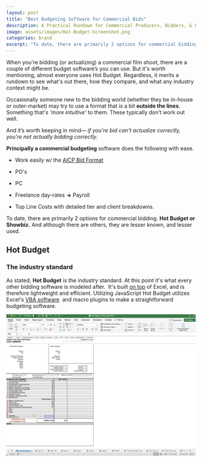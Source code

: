 ```yaml
---
layout: post
title: "Best Budgeting Software for Commercial Bids"
description: A Practical Rundown for Commercial Producers, Bidders, & PM's
image: assets/images/Hot-Budget-Screenshot.png
categories: brand
excerpt: "To date, there are primarily 2 options for commercial bidding. Hot Budget or Showbiz. And although there are others, they are lesser known, and lesser used."
---
```


When you're bidding (or actualizing) a commercial film shoot, there are a couple of different budget software’s you can use. But it's worth mentioning, almost everyone uses Hot Budget. Regardless, it merits a rundown to see what's out there, how they compare, and what any industry context might be.

Occasionally someone new to the bidding world (whether they be in-house or outer-market) may try to use a format that is a bit **outside the lines**. Something that's _'more intuitive'_ to them. These typically don’t work out well.

And it’s worth keeping in mind— _if you're bid can't actualize correctly, you're not actually bidding correctly_.

**Principally a commercial budgeting** software does the following with ease.

- Work easily w/ the [AICP Bid Format](https://aicp.com/assets/editor/AICP_bidform_2019_FINAL.pdf)­­
    
- PO's
- PC
- Freelance day-rates **->** Payroll
- Top Line Costs with detailed tier and client breakdowns.

To date, there are primarily 2 options for commercial bidding. **Hot Budget or Showbiz.** And although there are others, they are lesser known, and lesser used.

## Hot Budget
### The industry standard

As stated, **Hot Budget** is the industry standard. At this point it's what every other bidding software is modeled after.  It's built [on top](https://learn.microsoft.com/en-us/office/dev/add-ins/quickstarts/excel-quickstart-jquery?tabs=yeomangenerator) of Excel, and is therefore lightweight and efficient. Utilizing JavaScript Hot Budget utilizes Excel's [VBA software](https://learn.microsoft.com/en-us/office/vba/library-reference/concepts/getting-started-with-vba-in-office)  and macro plugins to make a straightforward budgeting software.



![Hot Budget Screenshot](/assets/images/Hot-Budget-Screenshot.png)


